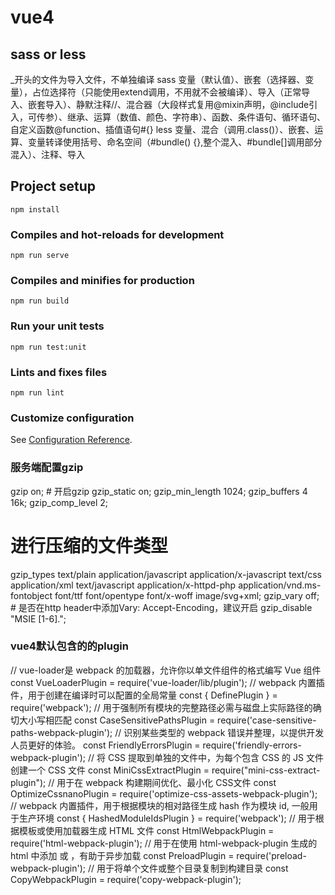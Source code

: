 # vue4
## sass or less
_开头的文件为导入文件，不单独编译
sass 变量（默认值）、嵌套（选择器、变量），占位选择符（只能使用extend调用，不用就不会被编译）、导入（正常导入、嵌套导入）、静默注释//、混合器（大段样式复用@mixin声明，@include引入，可传参）、继承、运算（数值、颜色、字符串）、函数、条件语句、循环语句、自定义函数@function、插值语句#{}
less 变量、混合（调用.class()）、嵌套、运算、变量转译使用括号、命名空间（#bundle() {},整个混入、#bundle[]调用部分混入）、注释、导入
## Project setup
```
npm install
```

### Compiles and hot-reloads for development
```
npm run serve
```

### Compiles and minifies for production
```
npm run build
```

### Run your unit tests
```
npm run test:unit
```

### Lints and fixes files
```
npm run lint
```

### Customize configuration
See [Configuration Reference](https://cli.vuejs.org/config/).

### 服务端配置gzip
gzip on;		# 开启gzip
gzip_static on;
gzip_min_length 1024;
gzip_buffers 4 16k;
gzip_comp_level 2;
# 进行压缩的文件类型
gzip_types text/plain application/javascript application/x-javascript text/css application/xml text/javascript application/x-httpd-php application/vnd.ms-fontobject font/ttf font/opentype font/x-woff image/svg+xml;
gzip_vary off;	    # 是否在http header中添加Vary: Accept-Encoding，建议开启
gzip_disable "MSIE [1-6]\.";


### vue4默认包含的的plugin
// vue-loader是 webpack 的加载器，允许你以单文件组件的格式编写 Vue 组件
const VueLoaderPlugin = require('vue-loader/lib/plugin');
// webpack 内置插件，用于创建在编译时可以配置的全局常量
const { DefinePlugin } = require('webpack');
// 用于强制所有模块的完整路径必需与磁盘上实际路径的确切大小写相匹配
const CaseSensitivePathsPlugin = require('case-sensitive-paths-webpack-plugin');
// 识别某些类型的 webpack 错误并整理，以提供开发人员更好的体验。
const FriendlyErrorsPlugin = require('friendly-errors-webpack-plugin');
// 将 CSS 提取到单独的文件中，为每个包含 CSS 的 JS 文件创建一个 CSS 文件
const MiniCssExtractPlugin = require("mini-css-extract-plugin");
// 用于在 webpack 构建期间优化、最小化 CSS文件
const OptimizeCssnanoPlugin = require('optimize-css-assets-webpack-plugin');
// webpack 内置插件，用于根据模块的相对路径生成 hash 作为模块 id, 一般用于生产环境
const { HashedModuleIdsPlugin } = require('webpack');
// 用于根据模板或使用加载器生成 HTML 文件
const HtmlWebpackPlugin = require('html-webpack-plugin');
// 用于在使用 html-webpack-plugin 生成的 html 中添加 <link rel ='preload'> 或 <link rel ='prefetch'>，有助于异步加载
const PreloadPlugin = require('preload-webpack-plugin');
// 用于将单个文件或整个目录复制到构建目录
const CopyWebpackPlugin = require('copy-webpack-plugin');



